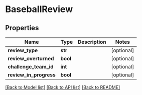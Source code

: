 # BaseballReview

## Properties
Name | Type | Description | Notes
------------ | ------------- | ------------- | -------------
**review_type** | **str** |  | [optional] 
**review_overturned** | **bool** |  | [optional] 
**challenge_team_id** | **int** |  | [optional] 
**review_in_progress** | **bool** |  | [optional] 

[[Back to Model list]](../README.md#documentation-for-models) [[Back to API list]](../README.md#documentation-for-api-endpoints) [[Back to README]](../README.md)

